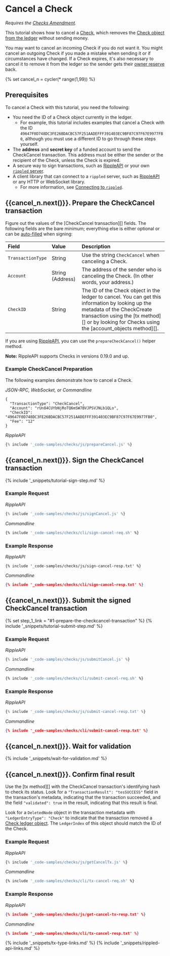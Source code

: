 # Cancel a Check

_Requires the [Checks Amendment](reference-amendments.html#checks)._

This tutorial shows how to cancel a [Check](concept-checks.html), which removes the [Check object from the ledger](reference-ledger-format.html#check) without sending money.

You may want to cancel an incoming Check if you do not want it. You might cancel an outgoing Check if you made a mistake when sending it or if circumstances have changed. If a Check expires, it's also necessary to cancel it to remove it from the ledger so the sender gets their [owner reserve](concept-reserves.html#owner-reserves) back.

{% set cancel_n = cycler(* range(1,99)) %}

## Prerequisites

To cancel a Check with this tutorial, you need the following:

- You need the ID of a Check object currently in the ledger.
    - For example, this tutorial includes examples that cancel a Check with the ID `49647F0D748DC3FE26BDACBC57F251AADEFFF391403EC9BF87C97F67E9977FB0`, although you must use a different ID to go through these steps yourself.
- The **address** and **secret key** of a funded account to send the CheckCancel transaction. This address must be either the sender or the recipient of the Check, unless the Check is expired.
- A secure way to sign transactions, such as [RippleAPI][] or your own [`rippled` server](tutorial-rippled-setup.html).
- A client library that can connect to a `rippled` server, such as [RippleAPI][] or any HTTP or WebSocket library.
    - For more information, see [Connecting to `rippled`](reference-rippled.html#connecting-to-rippled).


## {{cancel_n.next()}}. Prepare the CheckCancel transaction

Figure out the values of the [CheckCancel transaction][] fields. The following fields are the bare minimum; everything else is either optional or can be [auto-filled](reference-transaction-format.html#auto-fillable-fields) when signing:

| Field             | Value            | Description                           |
|:------------------|:-----------------|:--------------------------------------|
| `TransactionType` | String           | Use the string `CheckCancel` when canceling a Check. |
| `Account`         | String (Address) | The address of the sender who is canceling the Check. (In other words, your address.) |
| `CheckID`         | String           | The ID of the Check object in the ledger to cancel. You can get this information by looking up the metadata of the CheckCreate transaction using the [tx method][] or by looking for Checks using the [account_objects method][]. |

If you are using [RippleAPI](reference-rippleapi.html), you can use the `prepareCheckCancel()` helper method.

**Note:** RippleAPI supports Checks in versions 0.19.0 and up.

### Example CheckCancel Preparation

The following examples demonstrate how to cancel a Check.

<!-- MULTICODE_BLOCK_START -->

*JSON-RPC, WebSocket, or Commandline*

```
{
  "TransactionType": "CheckCancel",
  "Account": "rUn84CUYbNjRoTQ6mSW7BVJPSVJNLb1QLo",
  "CheckID": "49647F0D748DC3FE26BDACBC57F251AADEFFF391403EC9BF87C97F67E9977FB0",
  "Fee": "12"
}
```

*RippleAPI*

```js
{% include '_code-samples/checks/js/prepareCancel.js' %}
```

<!-- MULTICODE_BLOCK_END -->

## {{cancel_n.next()}}. Sign the CheckCancel transaction

{% include '_snippets/tutorial-sign-step.md' %} <!--#{ fix md highlighting_ #}-->

### Example Request

<!-- MULTICODE_BLOCK_START -->

*RippleAPI*

```js
{% include '_code-samples/checks/js/signCancel.js' %}
```

*Commandline*

```bash
{% include '_code-samples/checks/cli/sign-cancel-req.sh' %}
```

<!-- MULTICODE_BLOCK_END -->


### Example Response

<!-- MULTICODE_BLOCK_START -->

*RippleAPI*

```
{% include '_code-samples/checks/js/sign-cancel-resp.txt' %}
```

*Commandline*

```json
{% include '_code-samples/checks/cli/sign-cancel-resp.txt' %}
```

<!-- MULTICODE_BLOCK_END -->


## {{cancel_n.next()}}. Submit the signed CheckCancel transaction

{% set step_1_link = "#1-prepare-the-checkcancel-transaction" %}
{% include '_snippets/tutorial-submit-step.md' %} <!--#{ fix md highlighting_ #}-->

### Example Request

<!-- MULTICODE_BLOCK_START -->

*RippleAPI*

```js
{% include '_code-samples/checks/js/submitCancel.js' %}
```

*Commandline*

```bash
{% include '_code-samples/checks/cli/submit-cancel-req.sh' %}
```

<!-- MULTICODE_BLOCK_END -->


### Example Response

<!-- MULTICODE_BLOCK_START -->

*RippleAPI*

```js
{% include '_code-samples/checks/js/submit-cancel-resp.txt' %}
```

*Commandline*

```json
{% include '_code-samples/checks/cli/submit-cancel-resp.txt' %}
```

<!-- MULTICODE_BLOCK_END -->

## {{cancel_n.next()}}. Wait for validation

{% include '_snippets/wait-for-validation.md' %} <!--#{ fix md highlighting_ #}-->

## {{cancel_n.next()}}. Confirm final result

Use the [tx method][] with the CheckCancel transaction's identifying hash to check its status. Look for a `"TransactionResult": "tesSUCCESS"` field in the transaction's metadata, indicating that the transaction succeeded, and the field `"validated": true` in the result, indicating that this result is final.

Look for a `DeletedNode` object in the transaction metadata with `"LedgerEntryType": "Check"` to indicate that the transaction removed a [Check ledger object](reference-ledger-format.html#check). The `LedgerIndex` of this object should match the ID of the Check.

### Example Request

<!-- MULTICODE_BLOCK_START -->

*RippleAPI*

```js
{% include '_code-samples/checks/js/getCancelTx.js' %}
```

*Commandline*

```bash
{% include '_code-samples/checks/cli/tx-cancel-req.sh' %}
```

<!-- MULTICODE_BLOCK_END -->


### Example Response

<!-- MULTICODE_BLOCK_START -->

*RippleAPI*

```json
{% include '_code-samples/checks/js/get-cancel-tx-resp.txt' %}
```

*Commandline*

```json
{% include '_code-samples/checks/cli/tx-cancel-resp.txt' %}
```

<!-- MULTICODE_BLOCK_END -->

<!--{# common links #}-->
[Specifying Currency Amounts]: reference-rippled.html#specifying-currency-amounts
[RippleAPI]: reference-rippleapi.html
{% include '_snippets/tx-type-links.md' %}
{% include '_snippets/rippled-api-links.md' %}
